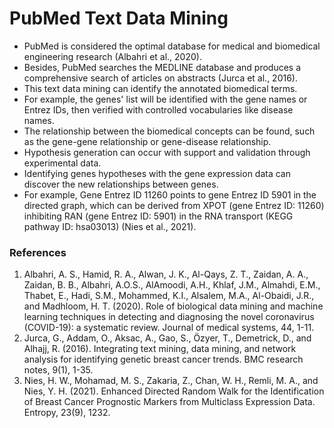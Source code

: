 # PubMed Text Data Mining

- PubMed is considered the optimal database for medical and biomedical engineering research (Albahri et al., 2020). 
- Besides, PubMed searches the MEDLINE database and produces a comprehensive search of articles on abstracts (Jurca et al., 2016). 
- This text data mining can identify the annotated biomedical terms. 
- For example, the genes' list will be identified with the gene names or Entrez IDs, then verified with controlled vocabularies like disease names. 
- The relationship between the biomedical concepts can be found, such as the gene-gene relationship or gene-disease relationship. 
- Hypothesis generation can occur with support and validation through experimental data. 
- Identifying genes hypotheses with the gene expression data can discover the new relationships between genes. 
- For example, Gene Entrez ID 11260 points to gene Entrez ID 5901 in the directed graph, which can be derived from XPOT (gene Entrez ID: 11260) inhibiting RAN (gene Entrez ID: 5901) in the RNA transport (KEGG pathway ID: hsa03013) (Nies et al., 2021).

### References
1. Albahri, A. S., Hamid, R. A., Alwan, J. K., Al-Qays, Z. T., Zaidan, A. A., Zaidan, B. B., Albahri, A.O.S., AlAmoodi, A.H., Khlaf, J.M., Almahdi, E.M., Thabet, E., Hadi, S.M., Mohammed, K.I., Alsalem, M.A., Al-Obaidi, J.R., and Madhloom, H. T. (2020). Role of biological data mining and machine learning techniques in detecting and diagnosing the novel coronavirus (COVID-19): a systematic review. Journal of medical systems, 44, 1-11.
2. Jurca, G., Addam, O., Aksac, A., Gao, S., Özyer, T., Demetrick, D., and Alhajj, R. (2016). Integrating text mining, data mining, and network analysis for identifying genetic breast cancer trends. BMC research notes, 9(1), 1-35.
3. Nies, H. W., Mohamad, M. S., Zakaria, Z., Chan, W. H., Remli, M. A., and Nies, Y. H. (2021). Enhanced Directed Random Walk for the Identification of Breast Cancer Prognostic Markers from Multiclass Expression Data. Entropy, 23(9), 1232.
